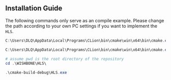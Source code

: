 ## Installation Guide
The following commands only serve as an compile example. Please change the path according to your own PC settings if you want to implement the `HLS`.

```powershell
C:\Users\DLQ\AppData\Local\Programs\CLion\bin\cmake\win\x64\bin\cmake.exe -DCMAKE_BUILD_TYPE=Debug -DCMAKE_MAKE_PROGRAM=C:/Users/DLQ/AppData/Local/Programs/CLion/bin/ninja/win/x64/ninja.exe -G Ninja -S E:\SJTU\2024Fall\ECE4810J\Final_Project\ECE4810J_2024FALL\WISHBONE\HLS -B E:\SJTU\2024Fall\ECE4810J\Final_Project\ECE4810J_2024FALL\WISHBONE\HLS\cmake-build-debug

C:\Users\DLQ\AppData\Local\Programs\CLion\bin\cmake\win\x64\bin\cmake.exe --build E:\SJTU\2024Fall\ECE4810J\Final_Project\ECE4810J_2024FALL\WISHBONE\HLS\cmake-build-debug --target HLS -j 18

# assume pwd is the root directory of the repository
cd .\WISHBONE\HLS\

.\cmake-build-debug\HLS.exe
```